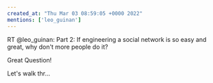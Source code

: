 ```yaml
---
created_at: "Thu Mar 03 08:59:05 +0000 2022"
mentions: ['leo_guinan']
---
```


RT @leo_guinan: Part 2: If engineering a social network is so easy and great, why don't more people do it?

Great Question!

Let's walk thr…